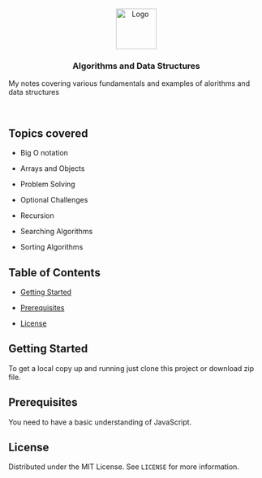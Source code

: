 
<!-- PROJECT LOGO -->

<br />

<p align="center">
<a href="#">
<img src="https://hackr.io/tutorials/learn-data-structures-algorithms/logo/logo-data-structures-algorithms?ver=1550834269"  alt="Logo"  width="80"  height="80">
</a>

  

<h3 align="center"> Algorithms and Data Structures </h3>

  

<p align="center">

My notes covering various fundamentals and examples of alorithms and data structures

<br />

</p>

</p>

  

<!-- TOPICS-->

  

## Topics covered

  

- Big O notation

  

- Arrays and Objects

  

- Problem Solving

  

- Optional Challenges

  

- Recursion

  

- Searching Algorithms



- Sorting Algorithms

  

## Table of Contents

  

-  [Getting Started](#getting-started)

  

-  [Prerequisites](#prerequisites)

  

-  [License](#license)

  

## Getting Started

  

To get a local copy up and running just clone this project or download zip file.

  

## Prerequisites

  

You need to have a basic understanding of JavaScript.

  

<!-- LICENSE -->

  

## License

  

Distributed under the MIT License. See `LICENSE` for more information.
